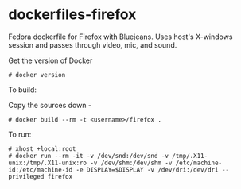 dockerfiles-firefox
==========================

Fedora dockerfile for Firefox with Bluejeans.  Uses host's X-windows session and passes through video, mic, and sound.  

Get the version of Docker

```
# docker version
```

To build:

Copy the sources down -

```
# docker build --rm -t <username>/firefox .
```

To run:

```
# xhost +local:root
# docker run --rm -it -v /dev/snd:/dev/snd -v /tmp/.X11-unix:/tmp/.X11-unix:ro -v /dev/shm:/dev/shm -v /etc/machine-id:/etc/machine-id -e DISPLAY=$DISPLAY -v /dev/dri:/dev/dri --privileged firefox
```


